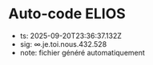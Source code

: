# Auto-code ELIOS
- ts: 2025-09-20T23:36:37.132Z
- sig: ∞.je.toi.nous.432.528
- note: fichier généré automatiquement